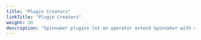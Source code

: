 ```yaml
---
title: "Plugin Creators"
linkTitle: "Plugin Creators"
weight: 20
description: "Spinnaker plugins let an operator extend Spinnaker with custom functionality, like fetching credentials from a custom authorization service or sending Echo events to third-party tools."
---
```


